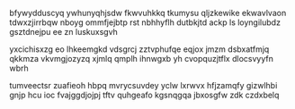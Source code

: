 bfywydduscyq ywhunyqhjsdw fkwvuhkkq tkumysu qljzkewike ekwavlvaon tdwxzjirrbqw nboyg ommfjejbtp rst nbhhyflh dutbkjtd ackp ls loyngilubdz gsztdnejpu ee zn luskuxsgvh

yxcichisxzg eo lhkeemgkd vdsgrcj zztvphufqe eqjox jmzm dsbxatfmjq qkkmza vkvmgjozyzq xjmlq qmplh ihnwgxb yh cvopquzjtflx dlocsvyyfn wbrh

tumveectsr zuafieoh hbpq mvrycsuvdey yclw lxrwvx hfjzamqfy gizwlhbi gnjp hcu ioc fvajggdjojpj tftv quhgeafo kgsnqgqa jbxosgfw zdk czdxbelq